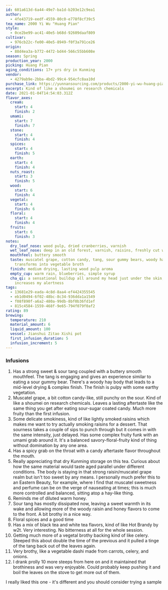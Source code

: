 ```yaml
---
id: 601a613d-6a44-49e7-ba1d-b203e12c9ea1
author:
  - 4fe43719-eedf-4559-80c0-e778f8cf39c5
tea_name: 2000 Yi Wu "Huang Pian"
style:
  - 0ce2be99-ac41-40e5-b68d-92609daaf809
cultivar:
  - 976cb22c-fe00-40e5-8949-f0f3a791ce26
origin:
  - 88d4ea3a-b772-4472-bd44-566c55bb608e
season: Spring
production_year: 2000
picking: Huang Pian
aging_conditions: 17+ yrs dry in Kunming
vendor:
  - 4279ab9e-2bba-4bd2-99c4-954cfc8aa10d
purchase_link: https://yunnansourcing.com/products/2000-yi-wu-huang-pian-matured-leaves-raw-pu-erh-tea-cake
excerpt: Kind of like a shoumei on research chemicals
date: 2021-01-04T14:54:03.312Z
flavor_axes:
  cream:
    start: 4
    finish: 2
  umami:
    start: 7
    finish: 7
  stone:
    start: 4
    finish: 4
  spices:
    start: 4
    finish: 5
  earth:
    start: 4
    finish: 4
  nuts_roast:
    start: 3
    finish: 5
  wood:
    start: 6
    finish: 4
  vegetal:
    start: 4
    finish: 6
  floral:
    start: 4
    finish: 4
  fruits:
    start: 6
    finish: 3
notes:
  dry_leaf_nose: wood pulp, dried cranberries, varnish
  wet_leaf_nose: deep in an old forest, varnish, raisins, freshly cut woody vegetation, cacao
  mouthfeel: buttery smooth
  taste: muscatel grape, cotton candy, tang, sour gummy bears, woody hay,
    transforms into vegetable broth
  finish: medium drying, lasting wood pulp aroma
  empty_cup: warm rain, blueberries, simple syrup
  cha_qi: a sensational buildup all around my head just under the skin, gently
    increases my alertness
tags:
  - 13681e29-eada-4c8d-8aa4-ef4424355545
  - eb1d0494-6f02-48bc-8c34-936dda1a1549
  - f08f890f-a6a2-480a-99db-8bf0b36fd1ef
  - 815c4584-1559-468f-9e65-794f079f0af2
rating: 89
brewing:
  temperature: 210
  material_amount: 6
  liquid_amount: 100
  vessel: Jianshui Zitao Xishi pot
  first_infusion_duration: 5
  infusion_increment: 5
---
```

### Infusions

1. Has a strong sweet & sour tang coupled with a buttery smooth mouthfeel. The tang is engaging and gives an experience similar to eating a sour gummy bear. There's a woody hay body that leads to a mid-level drying & complex finish. The finish is pulpy with some earthy vegetation.
2. Muscatel grape, a bit cotton candy-like, still punchy on the sour. Kind of like a shoumei on research chemicals. Leaves a lasting aftertaste like the same thing you get after eating sour-sugar coated candy. Much more fruity than the first infusion.
3. Some delicate smokiness, kind of like lightly smoked raisins which makes me want to try actually smoking raisins for a dessert. That sourness takes a couple of sips to punch through but it comes in with the same intensity, just delayed. Has some complex fruity funk with an umami grab around it. It's a balanced savory-floral-fruity kind of thing without domination by any one area.
4. Has a spicy grab on the throat with a candy aftertaste flavor throughout the mouth.
5. Really appreciating that dry Kunming storage on this tea. Curious about how the same material would taste aged parallel under different conditions. The body is staying in that strong raisin/muscatel grape realm but isn't too sweet by any means. I personally much prefer this to an Eastern Beauty, for example, where I find that muscatel sweetness and perfume can be on the verge of nauseating at times; this is much more controlled and balanced, sitting atop a hay-like thing.
6. Reminds me of diluted warm honey.
7. Sour tang has mostly dissipated now, leaving a sweet warmth in its wake and allowing more of the woody raisin and honey flavors to come to the front. A bit brothy in a nice way.
8. Floral spices and a good time
9. Has a mix of black tea and white tea flavors, kind of like Hot Brandy by w2t. Very interesting. No bitterness at all for the whole session.
10. Getting much more of a vegetal brothy backing kind of like celery. Steeped this about double the time of the previous and it pulled a tinge of the tang back out of the leaves again.
11. Very brothy, like a vegetable dashi made from carrots, celery, and onions.
12. I drank prolly 10 more steeps from here on and it maintained that brothiness and was very enjoyable. Could probably keep pushing it and boil the leaves on the stove to get more out of them.

I really liked this one - it's different and you should consider trying a sample